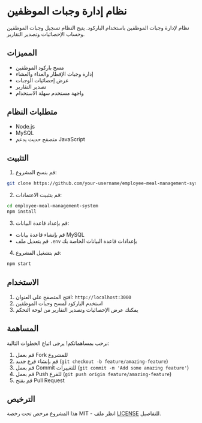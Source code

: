 # نظام إدارة وجبات الموظفين

نظام لإدارة وجبات الموظفين باستخدام الباركود. يتيح النظام تسجيل وجبات الموظفين وحساب الإحصائيات وتصدير التقارير.

## المميزات

- مسح باركود الموظفين
- إدارة وجبات الإفطار والغداء والعشاء
- عرض إحصائيات الوجبات
- تصدير التقارير
- واجهة مستخدم سهلة الاستخدام

## متطلبات النظام

- Node.js
- MySQL
- متصفح حديث يدعم JavaScript

## التثبيت

1. قم بنسخ المشروع:
```bash
git clone https://github.com/your-username/employee-meal-management-system.git
```

2. قم بتثبيت الاعتمادات:
```bash
cd employee-meal-management-system
npm install
```

3. قم بإعداد قاعدة البيانات:
- قم بإنشاء قاعدة بيانات MySQL
- قم بتعديل ملف `.env` بإعدادات قاعدة البيانات الخاصة بك

4. قم بتشغيل المشروع:
```bash
npm start
```

## الاستخدام

1. افتح المتصفح على العنوان: `http://localhost:3000`
2. استخدم الباركود لمسح وجبات الموظفين
3. يمكنك عرض الإحصائيات وتصدير التقارير من لوحة التحكم

## المساهمة

نرحب بمساهماتكم! يرجى اتباع الخطوات التالية:

1. قم بعمل Fork للمشروع
2. قم بإنشاء فرع جديد (`git checkout -b feature/amazing-feature`)
3. قم بعمل Commit للتغييرات (`git commit -m 'Add some amazing feature'`)
4. قم بعمل Push للفرع (`git push origin feature/amazing-feature`)
5. قم بفتح Pull Request

## الترخيص

هذا المشروع مرخص تحت رخصة MIT - انظر ملف [LICENSE](LICENSE) للتفاصيل. 
